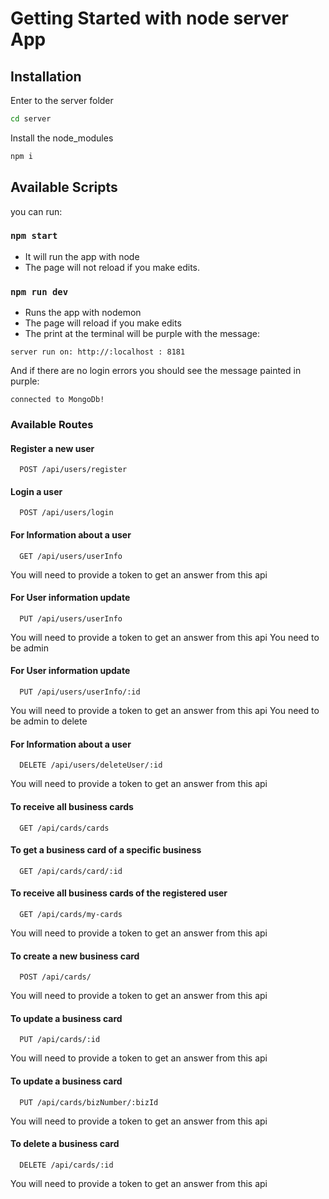 # Getting Started with node server App

## Installation

Enter to the server folder

```bash
cd server
```

Install the node_modules

```bash
npm i
```

## Available Scripts

you can run:

### `npm start`

- It will run the app with node
- The page will not reload if you make edits.

### `npm run dev`

- Runs the app with nodemon
- The page will reload if you make edits
- The print at the terminal will be purple with the message:

`server run on: http://:localhost : 8181`

And if there are no login errors you should see the message painted in purple:

`connected to MongoDb!`

### Available Routes

#### Register a new user

```http
  POST /api/users/register
```

#### Login a user

```http
  POST /api/users/login
```

#### For Information about a user

```http
  GET /api/users/userInfo
```

You will need to provide a token to get an answer from this api

#### For User information update

```http
  PUT /api/users/userInfo
```

You will need to provide a token to get an answer from this api
You need to be admin

#### For User information update

```http
  PUT /api/users/userInfo/:id
```

You will need to provide a token to get an answer from this api
You need to be admin to delete

#### For Information about a user

```http
  DELETE /api/users/deleteUser/:id
```

You will need to provide a token to get an answer from this api

#### To receive all business cards

```http
  GET /api/cards/cards
```

#### To get a business card of a specific business

```http
  GET /api/cards/card/:id
```

#### To receive all business cards of the registered user

```http
  GET /api/cards/my-cards
```

You will need to provide a token to get an answer from this api

#### To create a new business card

```http
  POST /api/cards/
```

You will need to provide a token to get an answer from this api

#### To update a business card

```http
  PUT /api/cards/:id
```

You will need to provide a token to get an answer from this api

#### To update a business card

```http
  PUT /api/cards/bizNumber/:bizId
```

You will need to provide a token to get an answer from this api

#### To delete a business card

```http
  DELETE /api/cards/:id
```

You will need to provide a token to get an answer from this api
